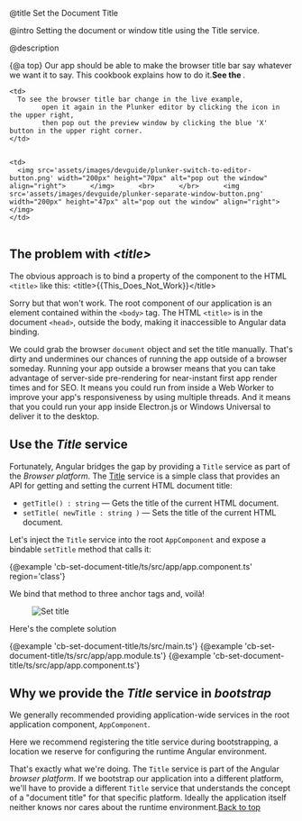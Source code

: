 @title
Set the Document Title

@intro
Setting the document or window title using the Title service.

@description


{@a top}
Our app should be able to make the browser title bar say whatever we want it to say.
This cookbook explains how to do it.**See the <live-example name="cb-set-document-title"></live-example>**.

<table>

  <tr>

    <td>
      To see the browser title bar change in the live example,      
            open it again in the Plunker editor by clicking the icon in the upper right,      
            then pop out the preview window by clicking the blue 'X' button in the upper right corner.
    </td>


    <td>
      <img src='assets/images/devguide/plunker-switch-to-editor-button.png' width="200px" height="70px" alt="pop out the window" align="right">      </img>      <br>      </br>      <img src='assets/images/devguide/plunker-separate-window-button.png' width="200px" height="47px" alt="pop out the window" align="right">      </img>
    </td>


  </tr>


</table>

## The problem with *&lt;title&gt;*

The obvious approach is to bind a property of the component to the HTML `<title>` like this:
<code-example format=''>
  &lt;title&gt;{{This_Does_Not_Work}}&lt;/title&gt;
</code-example>

Sorry but that won't work.
The root component of our application is an element contained within the `<body>` tag.
The HTML `<title>` is in the document `<head>`, outside the body, making it inaccessible to Angular data binding.

We could grab the browser `document` object and set the title manually.
That's dirty and undermines our chances of running the app outside of a browser someday.
Running your app outside a browser means that you can take advantage of server-side
pre-rendering for near-instant first app render times and for SEO.  It means you could run from
inside a Web Worker to improve your app's responsiveness by using multiple threads.  And it
means that you could run your app inside Electron.js or Windows Universal to deliver it to the desktop.
## Use the *Title* service
Fortunately, Angular bridges the gap by providing a `Title` service as part of the *Browser platform*.
The [Title](../api/platform-browser/index/Title-class.html) service is a simple class that provides an API
for getting and setting the current HTML document title:

* `getTitle() : string` &mdash; Gets the title of the current HTML document.
* `setTitle( newTitle : string )` &mdash; Sets the title of the current HTML document. 

Let's inject the `Title` service into the root `AppComponent` and expose a bindable `setTitle` method that calls it:


{@example 'cb-set-document-title/ts/src/app/app.component.ts' region='class'}

We bind that method to three anchor tags and, voilà!
<figure class='image-display'>
  <img src="assets/images/cookbooks/set-document-title/set-title-anim.gif" alt="Set title">  </img>
</figure>

Here's the complete solution

<md-tab-group>

  <md-tab label="src/main.ts">
    {@example 'cb-set-document-title/ts/src/main.ts'}
  </md-tab>


  <md-tab label="src/app/app.module.ts">
    {@example 'cb-set-document-title/ts/src/app/app.module.ts'}
  </md-tab>


  <md-tab label="src/app/app.component.ts">
    {@example 'cb-set-document-title/ts/src/app/app.component.ts'}
  </md-tab>


</md-tab-group>


## Why we provide the *Title* service in *bootstrap*

We generally recommended providing application-wide services in the root application component, `AppComponent`.

Here we recommend registering the title service during bootstrapping,
a location we reserve for configuring the runtime Angular environment.

That's exactly what we're doing.
The `Title` service is part of the Angular *browser platform*.
If we bootstrap our application into a different platform,
we'll have to provide a different `Title` service that understands the concept of a "document title" for that specific platform.
Ideally the application itself neither knows nor cares about the runtime environment.[Back to top](#top)